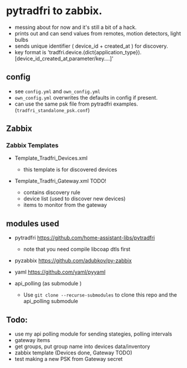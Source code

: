 # pytradfri to zabbix.

- messing about for now and it's still a bit of a hack.
- prints out and can send values from remotes, motion detectors, light bulbs
- sends unique identifier ( device_id + created_at ) for discovery.
- key format is 'tradfri.device.(dict{application_type}).[device_id_created_at,parameter/key....]'

## config

- see `config.yml` and `own_config.yml`
- `own_config.yml` overwrites the defaults in config if present.
- can use the same psk file from pytradfri examples. (`tradfri_standalone_psk.conf`)

## Zabbix

### Zabbix Templates

* Template_Tradfri_Devices.xml 
  * this template is for discovered devices
  
* Template_Tradfri_Gateway.xml  TODO!
  * contains discovery rule
  * device list (used to discover new devices)
  * items to monitor from the gateway
  
  

## modules used

* pytradfri https://github.com/home-assistant-libs/pytradfri
  * note that you need compile libcoap dtls first
* pyzabbix https://github.com/adubkov/py-zabbix
* yaml https://github.com/yaml/pyyaml

* api_polling (as submodule ) 
  * Use ```git clone --recurse-submodules``` to clone this repo and the api_polling submodule

## Todo:

- use my api polling module for sending stategies, polling intervals
- gateway items
- get groups, put group name into devices data/inventory
- zabbix template (Devices done, Gateway TODO)
- test making a new PSK from Gateway secret
